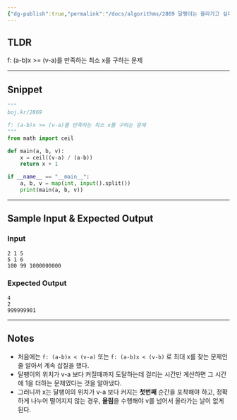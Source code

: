```yaml
---
{"dg-publish":true,"permalink":"/docs/algorithms/2869 달팽이는 올라가고 싶다/","title":"2869 달팽이는 올라가고 싶다","tags":["algorithm","math"]}
---
```



## TLDR

f: (a-b)x >= (v-a)를 만족하는 최소 x를 구하는 문제
<!-- 문제에 대한 간략한 설명 및 풀이 접근 방식 요약 -->

---

## Snippet

```python
"""
boj.kr/2869

f: (a-b)x >= (v-a)를 만족하는 최소 x를 구하는 문제
"""
from math import ceil

def main(a, b, v):
    x = ceil((v-a) / (a-b))
    return x + 1

if __name__ == "__main__":
    a, b, v = map(int, input().split())
    print(main(a, b, v))
```

<!-- 주요 코드 작성 -->

---

## Sample Input & Expected Output

### Input

```
2 1 5
5 1 6
100 99 1000000000
```

### Expected Output

```
4
2
999999901
```

---

## Notes

- 처음에는 `f: (a-b)x < (v-a)` 또는 `f: (a-b)x < (v-b)` 로 최대 x를 찾는 문제인 줄 알아서 계속 삽질을 했다.
- 달팽이의 위치가 v-a 보다 커질때까지 도달하는데 걸리는 시간만 계산하면 그 시간에 1을 더하는 문제였다는 것을 알아냈다.
- 그러니까 x는 달팽이의 위치가 v-a 보다 커지는 **첫번째** 순간을 포착해야 하고, 정확하게 나누어 떨어지지 않는 경우, **올림**을 수행해야 v를 넘어서 올라가는 날이 없게된다.
